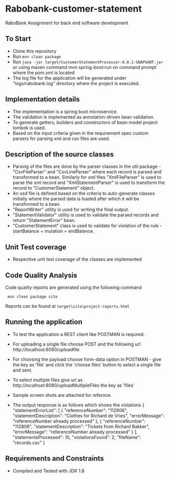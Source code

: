 # Rabobank-customer-statement
RaboBank Assignment for back end software development

## To Start

  * Clone this repository
  * Run `mvn clean package`
  * Run `java -jar target/CustomerStatementProcessor-0.0.1-SNAPSHOT.jar` or using maven command
    mvn spring-boot:run on command prompt where the pom.xml is located
  * The log file for the application will be generated under "logs/rabobank.log" directory where the project is executed.

## Implementation details

 * The implementation is a spring boot microservice.
 * The validation is implemented as annotation-driven bean validation.
 * To generate getters, builders and constructors of bean model project lombok is used.
 * Based on the input criteria given in the requirement spec custom parsers for parsing
   xml and csv files are used.
   
## Description of the source classes

 * Parsing of the files are done by the parser classes in the util package - 
   "CsvFileParser" and "CsvLineParser" where each record is parsed and transformed to a bean.
   Similarly for xml files "XmlFileParser" is used to parse the xml record and "XmlStatementParser"
   is used to transform the record to "CustomerStatement" object.
 * An xsd file is defined based on the criteria to auto-generate classes initially where the parsed
   data is loaded after which it will be transformed to a bean.
 * "ReportWriter" utility is used for writing the final output.
 * "StatementValidator" utility is used to validate the parsed records and return "StatementError" bean.   
 * "CustomerStatement" class is used to validate for violation of the rule - startBalance + mutation = endBalance.
 
## Unit Test coverage

 * Respective unit test coverage of the classes are implemented
 
## Code Quality Analysis
 
  Code quality reports are generated using the following command

  ````
   mvn clean package site
  ````
  Reports can be found at  `target\site\project-reports.html`
  
## Running the application

   * To test the application a REST client like POSTMAN is required.
   
   * For uploading a single file choose POST and the following url http://localhost:8080/uploadfile
   * For choosing the payload choose form-data option in POSTMAN - give the key as 'file' and 
     click the 'choose files' button to select a single file and sent.
   * To select multiple files give url as http://localhost:8080/uploadMultipleFiles the key as 'files'   
   * Sample screen shots are attached for refernce.
   * The output response is as follows which shows the violations
      {
        "statementErrorList": [
            {
                "referenceNumber": "112806",
                "statementDescription": "Clothes for Richard de Vries",
                "errorMessage": "referenceNumber already processed"
            },
            {
                "referenceNumber": "112806",
                "statementDescription": "Tickets from Richard Bakker",
                "errorMessage": "referenceNumber already processed"
            }
        ],
        "statementsProcessed": 10,
        "violationsFound": 2,
        "fileName": "records.csv"
    }
      
  
  
## Requirements and Constraints
   
   * Compiled and Tested with JDK 1.8
   
  